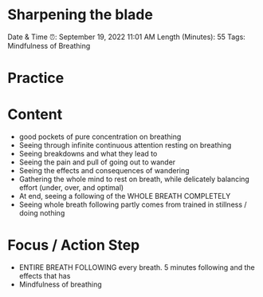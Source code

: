 # Sharpening the blade

Date & Time ⏰: September 19, 2022 11:01 AM
Length (Minutes): 55
Tags: Mindfulness of Breathing

# Practice

# Content

- good pockets of pure concentration on breathing
- Seeing through infinite continuous attention resting on breathing
- Seeing breakdowns and what they lead to
- Seeing the pain and pull of going out to wander
- Seeing the effects and consequences of wandering
- Gathering the whole mind to rest on breath, while delicately balancing effort (under, over, and optimal)
- At end, seeing a following of the WHOLE BREATH COMPLETELY
- Seeing whole breath following partly comes from trained in stillness / doing nothing

# Focus / Action Step

- ENTIRE BREATH FOLLOWING every breath. 5 minutes following and the effects that has
- Mindfulness of breathing